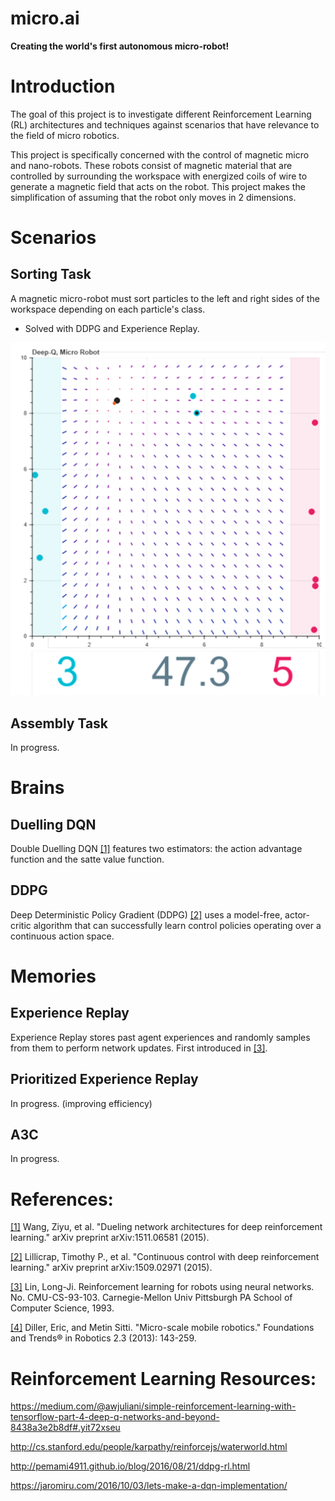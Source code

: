 # micro.ai
**Creating the world's first autonomous micro-robot!**

# Introduction
The goal of this project is to investigate different Reinforcement Learning (RL) architectures and techniques against scenarios that have relevance to the field of micro robotics.

This project is specifically concerned with the control of magnetic micro and nano-robots. These robots consist of magnetic material that are controlled by surrounding the workspace
with energized coils of wire to generate a magnetic field that acts on the
robot. This project makes the simplification of assuming that the robot only moves in 2 dimensions.

# Scenarios
## Sorting Task
A magnetic micro-robot must sort particles to the left and right sides of the workspace depending on each particle's class.

- Solved with DDPG and Experience Replay.

![Sorting Example](/media/images/sorting_example1.png?raw=true "Optional Title")

## Assembly Task
In progress.

# Brains
## Duelling DQN
Double Duelling DQN [[1]](https://arxiv.org/pdf/1511.06581.pdf) features two estimators: the action advantage function and the satte value function.

## DDPG
Deep Deterministic Policy Gradient (DDPG) [[2]](https://arxiv.org/abs/1509.02971) uses a model-free, actor-critic algorithm that can successfully learn control policies operating over a continuous action space.

# Memories
## Experience Replay
Experience Replay stores past agent experiences and randomly samples from them to perform network updates. First introduced in [[3]](http://www.dtic.mil/docs/citations/ADA261434).

## Prioritized Experience Replay
In progress. (improving efficiency)

## A3C
In progress.

# References:

[[1]](https://arxiv.org/pdf/1511.06581.pdf) Wang, Ziyu, et al. "Dueling network architectures for deep reinforcement learning." arXiv preprint arXiv:1511.06581 (2015).

[[2]](https://arxiv.org/abs/1509.02971) Lillicrap, Timothy P., et al. "Continuous control with deep reinforcement learning." arXiv preprint arXiv:1509.02971 (2015).

[[3]](http://www.dtic.mil/docs/citations/ADA261434) Lin, Long-Ji. Reinforcement learning for robots using neural networks. No. CMU-CS-93-103. Carnegie-Mellon Univ Pittsburgh PA School of Computer Science, 1993.

[[4]](http://www.nowpublishers.com/article/Details/ROB-023) Diller, Eric, and Metin Sitti. "Micro-scale mobile robotics." Foundations and Trends® in Robotics 2.3 (2013): 143-259.

# Reinforcement Learning Resources:
https://medium.com/@awjuliani/simple-reinforcement-learning-with-tensorflow-part-4-deep-q-networks-and-beyond-8438a3e2b8df#.yit72xseu

http://cs.stanford.edu/people/karpathy/reinforcejs/waterworld.html

http://pemami4911.github.io/blog/2016/08/21/ddpg-rl.html

https://jaromiru.com/2016/10/03/lets-make-a-dqn-implementation/